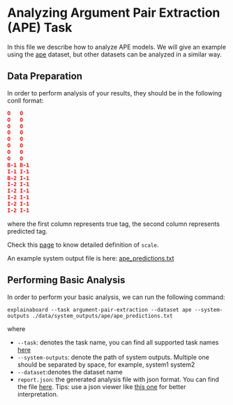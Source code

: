 # Analyzing Argument Pair Extraction (APE) Task

In this file we describe how to analyze APE models.
We will give an example using the  [ape](https://github.com/ExpressAI/DataLab/blob/main/datasets/ape/ape.py) dataset, but other datasets
can be analyzed in a similar way.

## Data Preparation

In order to perform analysis of your results, they should be in the following conll format:

```json
O	O
O	O
O	O
O	O
O	O
O	O
O	O
O	O
B-1	B-1
I-1	I-1
B-2	I-1
I-2	I-1
I-2	I-1
I-2	I-1
I-2	I-1
I-2	I-1
```
where the first column represents true tag, the second column represents predicted tag.

Check this [page](http://www.fudan-disc.com/sharedtask/AIDebater21/tracks.html) to know detailed 
definition of `scale`.

An example system output file is here: [ape_predictions.txt](../../data/system_outputs/ape/ape_predictions.txt)

  

## Performing Basic Analysis

In order to perform your basic analysis, we can run the following command:

```shell
explainaboard --task argument-pair-extraction --dataset ape --system-outputs ./data/system_outputs/ape/ape_predictions.txt
```
where
* `--task`: denotes the task name, you can find all supported task names [here](https://github.com/neulab/ExplainaBoard/blob/main/docs/supported_tasks.md)
* `--system-outputs`: denote the path of system outputs. Multiple one should be 
  separated by space, for example, system1 system2
* `--dataset`:denotes the dataset name
* `report.json`: the generated analysis file with json format. You can find the file [here](https://github.com/ExpressAI/ExplainaBoard/blob/main/data/reports/report.json). Tips: use a json viewer
                  like [this one](http://jsonviewer.stack.hu/) for better interpretation.


